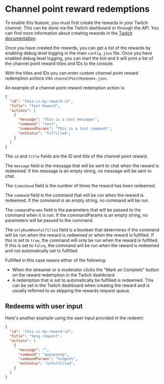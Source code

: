 # Channel point reward redemptions

To enable this feature, you must first create the rewards in your Twitch channel. This can be done via the Twitch dashboard or through the API. You can find more information about creating rewards in the [Twitch documentation](https://dev.twitch.tv/docs/api/reference#create-custom-rewards).

Once you have created the rewards, you can get a list of the rewards by enabling debug level logging in the main `config.json` file. Once you have enabled debug level logging, you can start the bot and it will print a list of the channel point reward titles and IDs to the console.

With the titles and IDs you can enter custom channel point reward redemption actions into `channelPointRedeems.json`.

An example of a channel point reward redemption action is:

```json
{
  "id": "this-is-my-reward-id",
  "title": "Test Reward",
  "actions": [
    {
      "message": "This is a test message!",
      "command": "test",
      "commandParams": "This is a test command!",
      "onStatus": "fulfilled",
    }
  ]
}
```

The `id` and `title` fields are the ID and title of the channel point reward. 

The `message` field is the message that will be sent to chat when the reward is redeemed. If the message is an empty string, no message will be sent to chat.

The `timesUsed` field is the number of times the reward has been redeemed.

The `command` field is the command that will be run when the reward is redeemed. If the command is an empty string, no command will be run.

The `commandParams` field is the parameters that will be passed to the command when it is run. If the commandParams is an empty string, no parameters will be passed to the command.

The `onlyRunWhenFulfilled` field is a boolean that determines if the command will be run when the 
reward is redeemed or when the reward is fulfilled. If this is set to `true`, the command will only be run when the reward is fulfilled. If this is set to `false`, the command will be run when the reward is redeemed and not automatically set to fulfilled.

Fulfilled in this case means either of the following:

- When the streamer or a moderator clicks the "Mark as Complete" button on the reward redemption in the Twitch dashboard.
- A redemption that is set to automatically be fulfilled is redeemed. This can be set in the Twitch dashboard when creating the reward and is usually referred to as skipping the rewards request queue.

## Redeems with user input

Here's another example using the user input provided in the redeem:

```json
{
  "id": "this-is-my-reward-id",
  "title": "Song request",
  "actions": [
    {
      "message": "",
      "command": "queuesong",
      "commandParams": "%input%",
      "onStatus": "unfulfilled",
    }
  ]
}
```